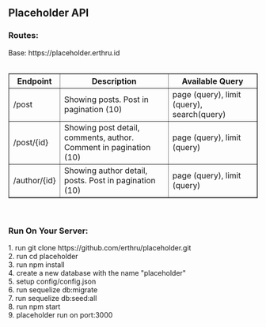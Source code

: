 <h2>Placeholder API</h2>
<h3>Routes:</h3>
<span>Base: https://placeholder.erthru.id</span>
<br /><br />
<table border="1px solid #000000" width="900px">
    <tr>
        <th>Endpoint</th>
        <th>Description</th>
        <th>Available Query</th>
    </tr>
    <tr>
        <td>/post</td>
        <td>Showing posts. Post in pagination (10)</td>
        <td>page (query), limit (query), search(query)</td>
    </tr>
    <tr>
        <td>/post/{id}</td>
        <td>Showing post detail, comments, author. Comment in pagination (10)</td>
        <td>page (query), limit (query)</td>
    </tr>
    <tr>
        <td>/author/{id}</td>
        <td>Showing author detail, posts. Post in pagination (10)</td>
        <td>page (query), limit (query)</td>
    </tr>
</table>
<br />
<h3>Run On Your Server:</h3>
<p>
    1. run git clone https://github.com/erthru/placeholder.git<br />
    2. run cd placeholder<br />
    3. run npm install<br />
    4. create a new database with the name "placeholder"<br />
    5. setup config/config.json<br />
    6. run sequelize db:migrate<br />
    7. run sequelize db:seed:all<br />
    8. run npm start<br />
    9. placeholder run on port:3000
</p>